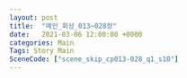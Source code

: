 ```yaml
---
layout: post
title:  "메인_회상_013~028장"
date:   2021-03-06 12:00:00 +0000
categories: Main
Tags: Story Main
SceneCode: ["scene_skip_cp013-028_q1_s10"]
---
```

